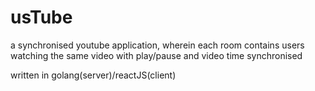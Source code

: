 # usTube
a synchronised youtube application, wherein each room contains users watching the same video with play/pause and video time synchronised

written in golang(server)/reactJS(client)
